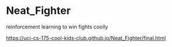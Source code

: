 # Neat_Fighter
reinforcement learning to win fights coolly

https://uci-cs-175-cool-kids-club.github.io/Neat_Fighter/final.html
